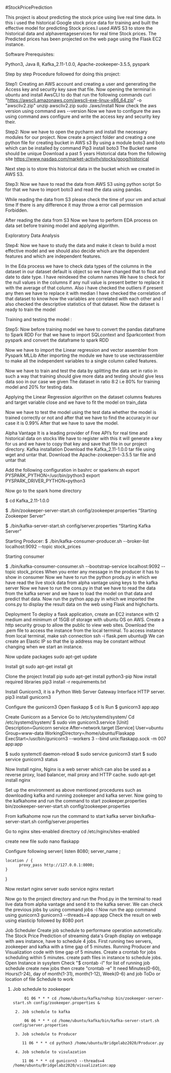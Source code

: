 #StockPricePrediction

This project is about predicting the stock price using live real time data.
In this i used the historical Google stock price data for training and built 
the effective model for predicting Stock prices.I used AWS S3 to store the 
historical data and alphaventageservices for real time Stock  prices. 
The Predicted prices has been projected on the web page using the Flask EC2 instance.

Software Prerequisites:

Python3,
Java 8,
Kafka_2.11-1.0.0,
Apache-zookeeper-3.5.5,
pyspark

Step by step Procedure followed for doing this project:

Step1: Creating an AWS account and creating a user and generating the Access key and security key save that file.
Now opening the terminal in ubuntu and install AwsCLI to do that run the following commands
curl "https://awscli.amazonaws.com/awscli-exe-linux-x86_64.zip" -o "awscliv2.zip"
unzip awscliv2.zip
sudo ./aws/install
Now check the aws version using command aws --version
Now we have to configure the aws using command aws configure and write the access key and security key their.

Step2: Now we have to open the pycharm and install the necessary modules for our project.
Now create a project folder and creating a one python file for creating bucket in AWS s3 
By using a module boto3 and boto which can be installed by command 
Pip3 install boto3
The Bucket name should be unique 
Download a past 5 years Historical data from the following site
https://www.nasdaq.com/market-activity/stocks/goog/historical

Next step is to store this historical data in the bucket which we created in AWS S3.



Step3: Now we have to read the data from AWS S3 using python script
So for that we have to import boto3 and read the data using pandas.

While reading the data from S3 please check the time of your vm and actual time 
If there is any difference it may throw a error call permission Forbidden.

After reading the data from S3 Now we have to perform EDA process on data set before training model and applying algorithm.

Exploratory Data Analysis

Step4: Now we have to study the data and make it clean to build a most effective model and we should also decide which are the dependent features and which are independent features.

In the Eda process we have to check data types of the columns in the dataset in our dataset default is object so we have changed that to float and date to date type.
I have reindexed the column names
We have to check for the null values in the columns if any null value is present better to replace it with the average of that column.
Also i have checked the outliers if present any then we have to replace it with median 
I have checked the correlation of that dataset to know how the variables are correlated with each other and I also checked the descriptive statistics of that dataset.
Now the dataset is ready to train the model 

Training and testing the model :

Step5: Now before training model we have to convert the pandas dataframe to Spark RDD 
For that we have to import SQLcontext and Sparkcontext from pyspark and convert the dataframe to spark RDD

Now we have to import the Linear regression and vector assembler from Pyspark MLLib
After importing the module we have to use vectorassembler to make all the independent variables to a single column called features.

Now we have to train and test the data by splitting  the data set in ratio in such a way that training should give more data and testing should give less data soo in our case we given
The dataset in ratio 8:2 i.e 80% for training model and 20% for testing data.

Applying the Linear Regression algorithm on the dataset columns features and target variable close and we have to fit the model on train_data 

Now we have to test the model using the test data whether the model is trained correctly or not and after that we have to find the accuracy in our case it is 0.99% 
After that we have to save the model. 

Alpha Vantage 
It is a leading provider of Free API’s for real time and historical data on stocks 
We have to register with this it will generate a key for us and we have to copy that key and save that file in our project directory.
Kafka installation
Download the Kafka_2.11-1.0.0 tar file using wget and untar that.
Download the Apache-zookeeper-3.5.5 tar file and untar that

Add the following configuration in bashrc or sparkenv.sh
export PYSPARK_PYTHON=/usr/bin/python3
export PYSPARK_DRIVER_PYTHON=python3

Now go to the spark home directory
 
 $ cd Kafka_2.11-1.0.0
       
 $ ./bin/zookeeper-server-start.sh config/zookeeper.properties “Starting Zookeeper Server”
       
 $ ./bin/kafka-server-start.sh config/server.properties “Starting Kafka Server”
     
Starting Producer:
 $ ./bin/kafka-consumer-producer.sh --broker-list localhost:9092 --topic stock_prices

Starting consumer

 $ ./bin/kafka-consumer-consumer.sh --bootstrap-service localhost:9092 --topic stock_prices
When you enter any message in the producer it has to show in consumer
Now we have to run the python prods.py in which we have read the live stock data from alpha vantage using keys to the kafka server 
Now we have to run the cons.py in that we have to read the data from the kafka server and we have to load the model on that data and predict that data.
Now run the python app.py in which we imported the cons.py to display the result data on the web using Flask and highcharts.

Deployment
To deploy a flask application, create an EC2 instance with t2 medium and minimum of 15GB of storage with ubuntu OS on AWS.
Create a http security group to allow the public to view web sites.
Download the .pem file to access the instance from the local terminal.
To access instance from local terminal, make ssh connection
ssh -i flask.pem ubuntu@<public IP address of ec2 instance>
We can create an Elastic IP so that the ip address may be constant without changing when we start an instance.

Now update packages
sudo apt-get update

Install git
sudo apt-get install git

Clone the project
Install pip
sudo apt-get install python3-pip
Now install required libraries
pip3 install -r requirements.txt
 
Install Gunicorn3, it is a Python Web Server Gateway Interface HTTP server.
pip3 install gunicorn3
 
Configure the gunicorn3 
Open flaskapp
$ cd ls
Run $ gunicorn3 app:app
 
Create Gunicorn as a Service
Go to /etc/systemd/system/
Cd /etc/systemd/system/
$ sudo vim gunicorn3.service
[Unit]
Description=Gunicorn service
After=network.target
[Service]
User=ubuntu
Group=www-data
WorkingDirectory=/home/ubuntu/Flaskapp
ExecStart=/usr/bin/gunicorn3 --workers 3 --bind unix:flaskapp.sock -m 007 app:app
 
$ sudo systemctl daemon-reload
$ sudo service gunicorn3 start
$ sudo service gunicorn3 status
 
Now Install nginx, Nginx is a web server which can also be used as a reverse proxy, load balancer, mail proxy and HTTP cache.
sudo apt-get install nginx
 
Set up the environment as above mentioned procedures such as downloading kafka and running zookeeper and kafka server.
Now going to the kafkahome and run the command to start zookeeper.properties
bin/zookeeper-server-start.sh config/zookeeper.properties
 
From kafkahome now run the command to start kafka server 
bin/kafka-server-start.sh config/server.properties
 
Go to nginx sites-enabled directory
cd /etc/nginx/sites-enabled
 
create new file
sudo nano flaskapp
 
Configure following
server{
    listen 8080;
    server_name <your ec2 instace elastic IP address>;
    
    location / {
          proxy_pass http://127.0.0.1:8000;
    }
}
 
Now restart nginx server
sudo service nginx restart
 
Now go to the project directory and run the Prod.py in the terminal to read live data from alpha vantage and send it to the kafka server.
We can check the previous jobs by using command 
jobs -l
Now run the app command using gunicorn3
gunicorn3 --threads=4 app:app
Check the result on web using elasticip followed by 8080 port
 
Job Scheduler
Create job schedule to performane operation autometically.
The Stock Price Prediction of streaming data's Graph display on webpage with aws instance, have to schedule 4 jobs.
First running two servers, zookeeper and kafka with a time gap of 5 minutes.
Running Producer and Visualization code with time gap of 5 minutes.
Create a crontab for jobs scheduling within 5 minutes.
create path files in instance to schedule jobs.
Open Instance in sysytem
Check "$ crontab -l" for list of running job schedule
create new jobs then create "crontab -e"
It need Minutes(0-60), Hours(1-24), day of month(1-31), month(1-12), Week(0-6) and job ToDo or location of file Schedule to work
  1. Job schedule to zookeeper 
             
              01 06 * * * cd /home/ubuntu/kafka/nohup bin/zookeeper-server-start.sh config/zookeeper.properties &
                             
          2. Job schedule to kafka
               
              06 06 * * * cd /home/ubuntu/kafka/bin/kafka-server-start.sh config/server.properties

          3. Job schedule to Producer

             11 06 * * * cd python3 /home/ubuntu/Bridgelabz2020/Producer.py
          
          4. Job schedule to visulazation

             11 06 * * * cd gunicorn3 --threads=4 /home/ubuntu/Bridgelabz2020/visualization:app







